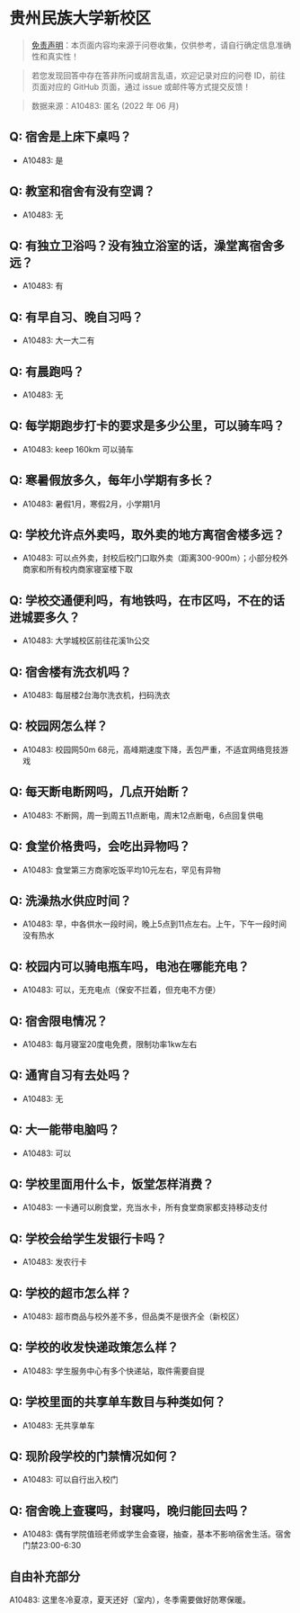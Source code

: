 # 贵州民族大学新校区

> [免责声明](https://colleges.chat/#_3)：本页面内容均来源于问卷收集，仅供参考，请自行确定信息准确性和真实性！

> 若您发现回答中存在答非所问或胡言乱语，欢迎记录对应的问卷 ID，前往页面对应的 GitHub 页面，通过 issue 或邮件等方式提交反馈！

> 数据来源：A10483: 匿名 (2022 年 06 月)

## Q: 宿舍是上床下桌吗？

- A10483: 是

## Q: 教室和宿舍有没有空调？

- A10483: 无

## Q: 有独立卫浴吗？没有独立浴室的话，澡堂离宿舍多远？

- A10483: 有

## Q: 有早自习、晚自习吗？

- A10483: 大一大二有

## Q: 有晨跑吗？

- A10483: 无

## Q: 每学期跑步打卡的要求是多少公里，可以骑车吗？

- A10483: keep 160km 可以骑车

## Q: 寒暑假放多久，每年小学期有多长？

- A10483: 暑假1月，寒假2月，小学期1月

## Q: 学校允许点外卖吗，取外卖的地方离宿舍楼多远？

- A10483: 可以点外卖，封校后校门口取外卖（距离300-900m）；小部分校外商家和所有校内商家寝室楼下取

## Q: 学校交通便利吗，有地铁吗，在市区吗，不在的话进城要多久？

- A10483: 大学城校区前往花溪1h公交

## Q: 宿舍楼有洗衣机吗？

- A10483: 每层楼2台海尔洗衣机，扫码洗衣

## Q: 校园网怎么样？

- A10483: 校园网50m 68元，高峰期速度下降，丢包严重，不适宜网络竞技游戏

## Q: 每天断电断网吗，几点开始断？

- A10483: 不断网，周一到周五11点断电，周末12点断电，6点回复供电

## Q: 食堂价格贵吗，会吃出异物吗？

- A10483: 食堂第三方商家吃饭平均10元左右，罕见有异物

## Q: 洗澡热水供应时间？

- A10483: 早，中各供水一段时间，晚上5点到11点左右。上午，下午一段时间没有热水

## Q: 校园内可以骑电瓶车吗，电池在哪能充电？

- A10483: 可以，无充电点（保安不拦着，但充电不方便）

## Q: 宿舍限电情况？

- A10483: 每月寝室20度电免费，限制功率1kw左右

## Q: 通宵自习有去处吗？

- A10483: 无

## Q: 大一能带电脑吗？

- A10483: 可以

## Q: 学校里面用什么卡，饭堂怎样消费？

- A10483: 一卡通可以刷食堂，充当水卡，所有食堂商家都支持移动支付

## Q: 学校会给学生发银行卡吗？

- A10483: 发农行卡

## Q: 学校的超市怎么样？

- A10483: 超市商品与校外差不多，但品类不是很齐全（新校区）

## Q: 学校的收发快递政策怎么样？

- A10483: 学生服务中心有多个快递站，取件需要自提

## Q: 学校里面的共享单车数目与种类如何？

- A10483: 无共享单车

## Q: 现阶段学校的门禁情况如何？

- A10483: 可以自行出入校门

## Q: 宿舍晚上查寝吗，封寝吗，晚归能回去吗？

- A10483: 偶有学院值班老师或学生会查寝，抽查，基本不影响宿舍生活。宿舍门禁23:00-6:30

## 自由补充部分

A10483: 这里冬冷夏凉，夏天还好（室内），冬季需要做好防寒保暖。